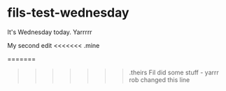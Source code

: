 fils-test-wednesday
===================

It's Wednesday today. Yarrrrr

My second edit
<<<<<<< .mine

=======

>>>>>>> .theirs
Fil did some stuff - yarrr
rob changed this line